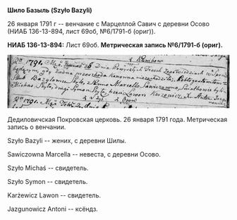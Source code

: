 **Шило Базыль (Szyło Bazyli)**

26 января 1791 г -- венчание с Марцеллой Савич с деревни Осово (НИАБ
136-13-894, лист 69об, №6/1791-б (ориг)).

**НИАБ 136-13-894:** Лист 69об. **Метрическая запись №6/1791-б (ориг).**

![](./media/61a7f7135625f60554953cffefb1dc71bfc0309a.png)

Дедиловичская Покровская церковь. 26 января 1791 года. Метрическая
запись о венчании.

Szyło Bazyli -- жених, с деревни Шилы.

Sawiczowna Marcella -- невеста, с деревни Осовo.

Szyło Michaś -- свидетель.

Szyło Symon -- свидетель.

Karżewicz Lawon -- свидетель.

Jazgunowicz Antoni -- ксёндз.

